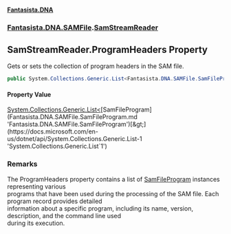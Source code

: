 #### [Fantasista.DNA](index.md 'index')
### [Fantasista.DNA.SAMFile](Fantasista.DNA.SAMFile.md 'Fantasista.DNA.SAMFile').[SamStreamReader](Fantasista.DNA.SAMFile.SamStreamReader.md 'Fantasista.DNA.SAMFile.SamStreamReader')

## SamStreamReader.ProgramHeaders Property

Gets or sets the collection of program headers in the SAM file.

```csharp
public System.Collections.Generic.List<Fantasista.DNA.SAMFile.SamFileProgram> ProgramHeaders { get; set; }
```

#### Property Value
[System.Collections.Generic.List&lt;](https://docs.microsoft.com/en-us/dotnet/api/System.Collections.Generic.List-1 'System.Collections.Generic.List`1')[SamFileProgram](Fantasista.DNA.SAMFile.SamFileProgram.md 'Fantasista.DNA.SAMFile.SamFileProgram')[&gt;](https://docs.microsoft.com/en-us/dotnet/api/System.Collections.Generic.List-1 'System.Collections.Generic.List`1')

### Remarks
The ProgramHeaders property contains a list of [SamFileProgram](Fantasista.DNA.SAMFile.SamFileProgram.md 'Fantasista.DNA.SAMFile.SamFileProgram') instances representing various  
programs that have been used during the processing of the SAM file. Each program record provides detailed  
information about a specific program, including its name, version, description, and the command line used  
during its execution.